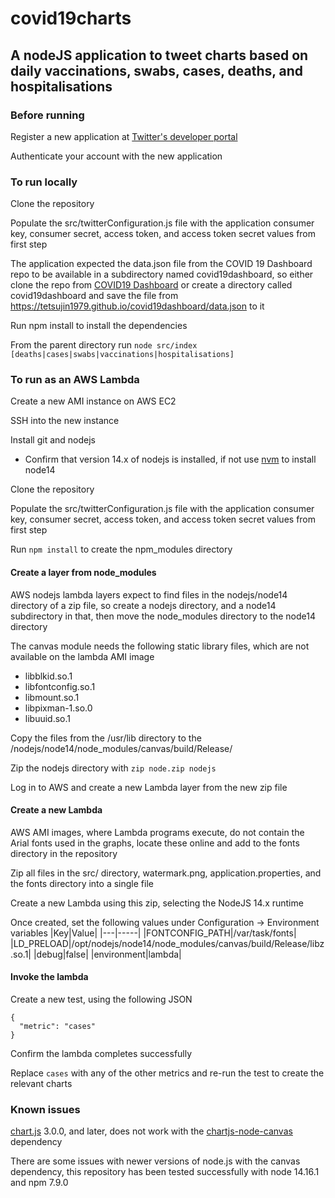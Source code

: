 # covid19charts
## A nodeJS application to tweet charts based on daily vaccinations, swabs, cases, deaths, and hospitalisations

### Before running
Register a new application at [Twitter's developer portal](https://developer.twitter.com/en/apps)

Authenticate your account with the new application 

### To run locally
Clone the repository

Populate the src/twitterConfiguration.js file with the application consumer key, consumer secret, access token, and access token secret values from first step

The application expected the data.json file from the COVID 19 Dashboard repo to be available in a subdirectory named covid19dashboard, so either clone the repo from [COVID19 Dashboard](https://github.com/tetsujin1979/covid19dashboard) or create a directory called covid19dashboard and save the file from https://tetsujin1979.github.io/covid19dashboard/data.json to it

Run npm install to install the dependencies

From the parent directory run `node src/index [deaths|cases|swabs|vaccinations|hospitalisations]`

### To run as an AWS Lambda
Create a new AMI instance on AWS EC2

SSH into the new instance 

Install git and nodejs
* Confirm that version 14.x of nodejs is installed, if not use [nvm](https://github.com/nvm-sh/nvm) to install node14

Clone the repository

Populate the src/twitterConfiguration.js file with the application consumer key, consumer secret, access token, and access token secret values from first step

Run `npm install` to create the npm_modules directory

#### Create a layer from node_modules
AWS nodejs lambda layers expect to find files in the nodejs/node14 directory of a zip file, so create a nodejs directory, and a node14 subdirectory in that, then move the node_modules directory to the node14 directory

The canvas module needs the following static library files, which are not available on the lambda AMI image
* libblkid.so.1
* libfontconfig.so.1
* libmount.so.1
* libpixman-1.so.0
* libuuid.so.1

Copy the files from the /usr/lib directory to the /nodejs/node14/node_modules/canvas/build/Release/

Zip the nodejs directory with `zip node.zip nodejs`

Log in to AWS and create a new Lambda layer from the new zip file

#### Create a new Lambda
AWS AMI images, where Lambda programs execute, do not contain the Arial fonts used in the graphs, locate these online and add to the fonts directory in the repository

Zip all files in the src/ directory, watermark.png, application.properties, and the fonts directory into a single file

Create a new Lambda using this zip, selecting the NodeJS 14.x runtime

Once created, set the following values under Configuration → Environment variables
|Key|Value|
|---|-----|
|FONTCONFIG_PATH|/var/task/fonts|
|LD_PRELOAD|/opt/nodejs/node14/node_modules/canvas/build/Release/libz.so.1|
|debug|false|
|environment|lambda|

#### Invoke the lambda
Create a new test, using the following JSON
```
{
  "metric": "cases"
}
```

Confirm the lambda completes successfully

Replace `cases` with any of the other metrics and re-run the test to create the relevant charts

### Known issues
[chart.js](https://www.chartjs.org/) 3.0.0, and later, does not work with the [chartjs-node-canvas](https://github.com/SeanSobey/ChartjsNodeCanvas) dependency

There are some issues with newer versions of node.js with the canvas dependency, this repository has been tested successfully with node 14.16.1 and npm 7.9.0
